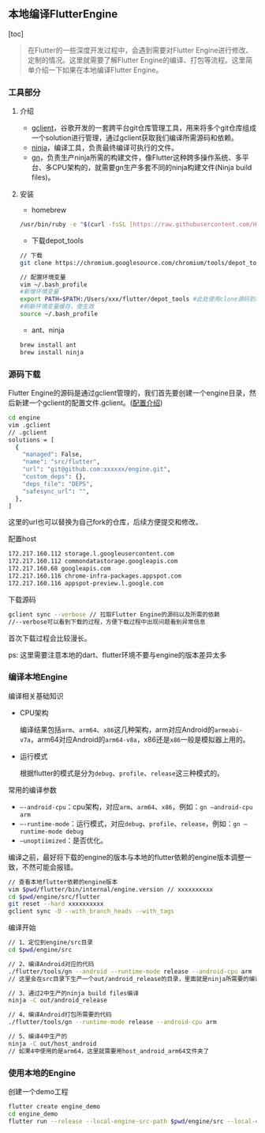 ## 本地编译FlutterEngine

[toc]

> 在Flutter的一些深度开发过程中，会遇到需要对Flutter Engine进行修改、定制的情况。这里就需要了解Flutter Engine的编译、打包等流程。这里简单介绍一下如果在本地编译Flutter Engine。


### 工具部分

1. 介绍
    - [gclient](https://www.chromium.org/developers/how-tos/depottools)，谷歌开发的一套跨平台git仓库管理工具，用来将多个git仓库组成一个solution进行管理，通过gclient获取我们编译所需源码和依赖。
    - [ninja](https://ninja-build.org/)，编译工具，负责最终编译可执行的文件。
    - [gn](https://gn.googlesource.com/gn)，负责生产ninja所需的构建文件，像Flutter这种跨多操作系统、多平台、多CPU架构的，就需要gn生产多套不同的ninja构建文件(Ninja build files)。

2. 安装
    - homebrew

    ```bash
    /usr/bin/ruby -e "$(curl -fsSL [https://raw.githubusercontent.com/Homebrew/install/master/install](https://raw.githubusercontent.com/Homebrew/install/master/install))"
    ```

    - 下载depot_tools

    ```bash
    // 下载
    git clone https://chromium.googlesource.com/chromium/tools/depot_tools.git 

    // 配置环境变量
    vim ~/.bash_profile
    #新增环境变量
    export PATH=$PATH:/Users/xxx/flutter/depot_tools #此处使用clone源码到本地的地址
    #刷新环境变量缓存，使生效
    source ~/.bash_profile
    ```

    - ant、ninja

    ```bash
    brew install ant
    brew install ninja
    ```

### 源码下载

Flutter Engine的源码是通过gclient管理的，我们首先要创建一个engine目录，然后新建一个gclient的配置文件.gclient。([配置介绍](https://chromium.googlesource.com/chromium/tools/depot_tools.git/+/HEAD/README.gclient.md))

```bash
cd engine
vim .gclient
// .gclient
solutions = [
  {
    "managed": False,
    "name": "src/flutter",
    "url": "git@github.com:xxxxxx/engine.git",
    "custom_deps": {},
    "deps_file": "DEPS",
    "safesync_url": "",
  },
]
```

这里的url也可以替换为自己fork的仓库，后续方便提交和修改。

配置host

```bash
172.217.160.112 storage.l.googleusercontent.com
172.217.160.112 commondatastorage.googleapis.com
172.217.160.68 googleapis.com
172.217.160.116 chrome-infra-packages.appspot.com
172.217.160.116 appspot-preview.l.google.com
```

下载源码

```bash
gclient sync --verbose // 拉取Flutter Engine的源码以及所需的依赖
//--verbose可以看到下载的过程，方便下载过程中出现问题看到异常信息
```

首次下载过程会比较漫长。

ps: 这里需要注意本地的dart、flutter环境不要与engine的版本差异太多

### 编译本地Engine

编译相关基础知识

- CPU架构

    编译结果包括`arm`、`arm64`、`x86`这几种架构，arm对应Android的`armeabi-v7a`，arm64对应Android的`arm64-v8a`，x86还是`x86`一般是模拟器上用的。

- 运行模式

    根据flutter的模式是分为`debug`、`profile`、`release`这三种模式的。

常用的编译参数

- `—-android-cpu`：cpu架构，对应`arm`、`arm64`、`x86`，例如：`gn —android-cpu arm`
- `—-runtime-mode`：运行模式，对应`debug`、`profile`、`release`，例如：`gn —runtime-mode debug`
- `—unoptiimized`：是否优化。

编译之前，最好将下载的engine的版本与本地的flutter依赖的engine版本调整一致，不然可能会报错。

```bash
// 查看本地flutter依赖的engine版本
vim $pwd/flutter/bin/internal/engine.version // xxxxxxxxxx
cd $pwd/engine/src/flutter
git reset --hard xxxxxxxxxx
gclient sync -D --with_branch_heads --with_tags
```

编译开始

```bash
// 1、定位到engine/src目录
cd $pwd/engine/src

// 2、编译Android对应的代码
./flutter/tools/gn --android --runtime-mode release --android-cpu arm
// 这里会在src目录下生产一个out/android_release的目录，里面就是ninja所需要的编译文件

// 3、通过2中生产的ninja build files编译
ninja -C out/android_release

// 4、编译Android打包所需要的代码
./flutter/tools/gn --runtime-mode release --android-cpu arm

// 5、编译4中生产的
ninja -C out/host_android 
// 如果4中使用的是arm64，这里就需要用host_android_arm64文件夹了
```

### 使用本地的Engine

创建一个demo工程

```bash
flutter create engine_demo
cd engine_demo
flutter run --release --local-engine-src-path $pwd/engine/src --local-engine=android_release
```